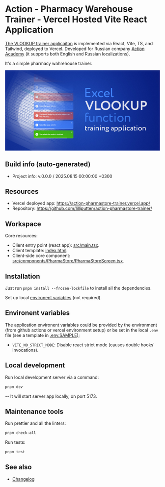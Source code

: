 <!--
 @since 2025.08.13, 15:23
 @changed 2025.08.13, 15:23
-->

# Action - Pharmacy Warehouse Trainer - Vercel Hosted Vite React Application

[The VLOOKUP trainer applicaiton](https://action-pharmastore-trainer.vercel.app/?en) is implemented via React, Vite, TS, and Tailwind, deployed to Vercel. Developed for Russian company [Action Academy](https://academy.action-mcfr.ru/) (it supports both English and Russian localizations).

It's a simple pharmacy wahrehouse trainer.

![Application banner](public/opengraph-image.jpg 'Application banner')

## Build info (auto-generated)

- Project info: v.0.0.0 / 2025.08.15 00:00:00 +0300

## Resources

- Vercel deployed app: https://action-pharmastore-trainer.vercel.app/
- Repository: https://github.com/lilliputten/action-pharmastore-trainer/

## Workspace

Core resources:

- Client entry point (react app): [src/main.tsx](src/main.tsx).
- Client template: [index.html](index.html).
- Client-side core component: [src/components/PharmaStore/PharmaStoreScreen.tsx](src/components/PharmaStore/PharmaStoreScreen.tsx).

## Installation

Just run `pnpm install --frozen-lockfile` to install all the dependencies.

Set up local [environent variables](#environent-variables) (not required).

## Environent variables

The application environent variables could be provided by the environment (from github actions or vercel environment setup) or be set in the local `.env` file (see a template in [.env.SAMPLE](.env.SAMPLE));

- `VITE_NO_STRICT_MODE`: Disable react strict mode (causes double hooks' invocations).

## Local development

Run local development server via a command:

```bash
pnpm dev
```

-- It will start server app locally, on port 5173.

## Maintenance tools

Run prettier and all the linters:

```bash
pnpm check-all
```

Run tests:

```bash
pnpm test
```

## See also

- [Changelog](CHANGELOG.md)

